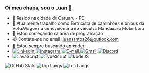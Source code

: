 ### Oi meu chapa, sou o Luan 👋

- 🏡 Resido na cidade de Caruaru - PE
- 🔭 Atualmente trabalho como Eletricista de caminhões e onibus da VolksWagen na concecionaria de veiculos Mandacaru Motor Ltda
- 🌱 Estou começando na area de programação
- 📫 Contate-me no email :luansantos26@outlook.com
- 🌠 Estou sempre buscando aprender
- [![LinkedIn](https://img.shields.io/badge/LinkedIn-0077B5?style=for-the-badge&logo=linkedin&logoColor=white)](https://www.linkedin.com/in/luan-feitosa-santos-015a8a217/),[![Instagram](https://img.shields.io/badge/-Instagram-%23E4405F?style=for-the-badge&logo=instagram&logoColor=white)](https://www.instagram.com/luanzin_26/),[![E-mail](https://img.shields.io/badge/-Email-000?style=for-the-badge&logo=microsoft-outlook&logoColor=007BFF)](mailto:luansantos26@outlook.com),[![Gmail](https://img.shields.io/badge/Gmail-333333?style=for-the-badge&logo=gmail&logoColor=red)](mailto:luanfsantos26@gmail.com),[![Discord](https://img.shields.io/badge/Discord-7289DA?style=for-the-badge&logo=discord&logoColor=white)](https://discord.com/channels/@zeppelin_26/)
- ![JavaScript](https://img.shields.io/badge/JavaScript-F7DF1E?style=for-the-badge&logo=javascript&logoColor=black),![TypeScript](https://img.shields.io/badge/TypeScript-007ACC?style=for-the-badge&logo=typescript&logoColor=white),![NodeJS](https://img.shields.io/badge/node.js-6DA55F?style=for-the-badge&logo=node.js&logoColor=white)




![GitHub Stats](https://github-readme-stats.vercel.app/api?username=LuanSantos26&theme=transparent&bg_color=000&border_color=30A3DC&show_icons=true&icon_color=30A3DC&title_color=E94D5F&text_color=FFF)
![Top Langs](https://github-readme-stats-git-masterrstaa-rickstaa.vercel.app/api/top-langs/?username=LuanSantos26&layout=compact&bg_color=000&border_color=30A3DC&title_color=E94D5F&text_color=FFF)
![Top Langs](https://github-readme-stats-git-masterrstaa-rickstaa.vercel.app/api/top-langs/?username=LuanSantos26&bg_color=000&border_color=30A3DC&title_color=E94D5F&text_color=FFF)





